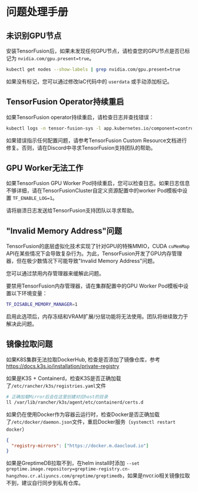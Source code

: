 # 问题处理手册

## 未识别GPU节点

安装TensorFusion后，如果未发现任何GPU节点，请检查您的GPU节点是否已标记为 `nvidia.com/gpu.present=true`。

```bash
kubectl get nodes --show-labels | grep nvidia.com/gpu.present=true
```

如果没有标记，您可以通过修改IaC代码中的 `userdata` 或手动添加标记。

## TensorFusion Operator持续重启

如果TensorFusion operator持续重启，请检查日志并查找错误：

```bash
kubectl logs -n tensor-fusion-sys -l app.kubernetes.io/component=controller
```

如果错误指示任何配置问题，请参考TensorFusion Custom Resource文档进行修复。否则，请在Discord中寻求TensorFusion支持团队的帮助。

## GPU Worker无法工作

如果TensorFusion GPU Worker Pod持续重启，您可以检查日志。如果日志信息不够详细，请在TensorFusionCluster自定义资源配置中的worker Pod模板中设置 `TF_ENABLE_LOG=1`。

请将崩溃日志发送给TensorFusion支持团队以寻求帮助。

## "Invalid Memory Address"问题

TensorFusion的底层虚拟化技术实现了针对GPU的特殊MMIO，CUDA `cuMemMap` API在某些情况下会导致复杂行为。为此，TensorFusion开发了GPU内存管理器，但在极少数情况下可能导致"Invalid Memory Address"问题。

您可以通过禁用内存管理器来缓解此问题。

要禁用TensorFusion内存管理器，请在集群配置中的GPU Worker Pod模板中设置以下环境变量：

```bash
TF_DISABLE_MEMORY_MANAGER=1
```

启用此选项后，内存冻结和VRAM扩展/分层功能将无法使用。团队将继续致力于解决此问题。


## 镜像拉取问题

如果K8S集群无法拉取DockerHub, 检查是否添加了镜像仓库，参考 https://docs.k3s.io/installation/private-registry

如果是K3S + Containerd，检查K3S是否正确加载了`/etc/rancher/k3s/registries.yaml`文件
```bash
# 正确加载Mirror后会在这里创建对应host的目录
ll /var/lib/rancher/k3s/agent/etc/containerd/certs.d
```

如果仍在使用Docker作为容器云运行时，检查Docker是否正确加载了`/etc/docker/daemon.json`文件，重启Docker服务（`systemctl restart docker`）

```json
{
  "registry-mirrors": ["https://docker.m.daocloud.io"]
}
```

如果是GreptimeDB拉取不到，在helm install时添加 `--set greptime.image.repository=greptime-registry.cn-hangzhou.cr.aliyuncs.com/greptime/greptimedb`，如果是nvcr.io相关镜像拉取不到，建议自行同步到私有仓库。